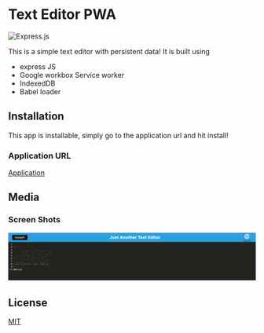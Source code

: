 # Text Editor PWA

![Express.js](https://img.shields.io/badge/express.js-%23404d59.svg?style=for-the-badge&logo=express&logoColor=%2361DAFB)

This is a simple text editor with persistent data!
It is built using

- express JS
- Google workbox Service worker
- IndexedDB
- Babel loader

## Installation

This app is installable, simply go to the application url and hit install!

### Application URL

[Application](https://text-editor-2023.herokuapp.com/)

## Media

### Screen Shots

![alt text](./screenShots/screenshot1.png)

## License

[MIT](https://choosealicense.com/licenses/mit/)

